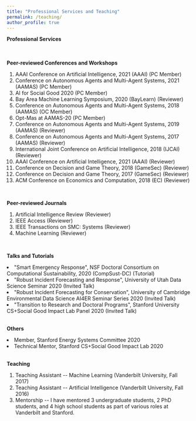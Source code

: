 ```yaml
---
title: "Professional Services and Teaching"
permalink: /teaching/
author_profile: true
---
```


<b>Professional Services</b><br><br><br>

<b>Peer-reviewed Conferences and Workshops</b><br>

<ol> 
    <li> AAAI Conference on Artificial Intelligence, 2021 (AAAI) (PC Member)</li>
    <li> Conference on Autonomous Agents and Multi-Agent Systems, 2021 (AAMAS) (PC Member)</li>
    <li> AI for Social Good 2020 (PC Member)</li>
    <li> Bay Area Machine Learning Symposium, 2020 (BayLearn) (Reviewer)</li>
    <li> Conference on Autonomous Agents and Multi-Agent Systems, 2018 (AAMAS) (OC Member)</li>
    <li> Opt-Mas at AAMAS-20 (PC Member)</li>
    <li> Conference on Autonomous Agents and Multi-Agent Systems, 2019 (AAMAS) (Reviewer)</li>
    <li> Conference on Autonomous Agents and Multi-Agent Systems, 2017 (AAMAS) (Reviewer)</li>
    <li> International Joint Conference on Artificial Intelligence, 2018 (IJCAI) (Reviewer)</li>
    <li> AAAI Conference on Artificial Intelligence, 2021 (AAAI) (Reviewer)</li>
    <li> Conference on Decision and Game Theory, 2018 (GameSec) (Reviewer)</li>
    <li> Conference on Decision and Game Theory, 2017 (GameSec) (Reviewer)</li>
    <li> ACM Conference on Economics and Computation, 2018 (EC) (Reviewer)</li>
</ol>

<br>

<b>Peer-reviewed Journals</b><br>
<ol>
    <li> Artificial Intelligence Review (Reviewer)</li>
    <li> IEEE Access (Reviewer)</li>
    <li> IEEE Transactions on SMC: Systems (Reviewer)</li>
    <li> Machine Learning (Reviewer)</li>
</ol>

<br>

<b>Talks and Tutorials</b><br>
<li> "Smart Emergency Response", NSF Doctoral Consortium on Computational Sustainability, 2020 (CompSust-DC) (Tutorial)</li>
<li> "Robust Incident Forecasting and Response", University of Utah Data Science Seminar 2020 (Invited Talk)</li>
<li> "Robust Incident Forecasting for Conservation", University of Cambridge Environmental Data Science AI4ER Seminar Series 2020 (Invited Talk)</li>
<li> "Transition to Research and Doctoral Programs", Stanford University CS+Social Good Impact Lab Panel 2020 (Invited Talk)</li>

<br>

<b>Others</b><br>
<li> Member, Stanford Energy Systems Committee 2020</li>
<li> Technical Mentor, Stanford CS+Social Good Impact Lab 2020</li>

<br>

<b>Teaching</b><br>

<ol>
<li>Teaching Assistant -- Machine Learning (Vanderbilt University, Fall 2017)</li>

<li>Teaching Assistant -- Artificial Intelligence (Vanderbilt University, Fall 2016)</li>

<li> Mentorship -- I have mentored 3 undergraduate students, 2 PhD students, and 4 high school students as part of various roles at Vanderbilt and Stanford.</li>
</ol>


